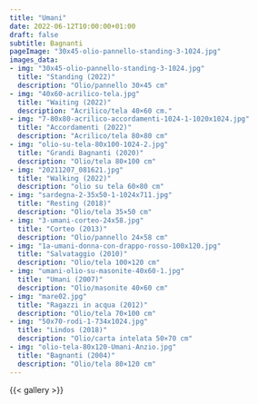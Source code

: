 ```yaml
---
title: "Umani"
date: 2022-06-12T10:00:00+01:00
draft: false
subtitle: Bagnanti
pageImage: "30x45-olio-pannello-standing-3-1024.jpg"
images_data:
- img: "30x45-olio-pannello-standing-3-1024.jpg"
  title: "Standing (2022)"
  description: "Olio/pannello 30×45 cm"
- img: "40x60-acrilico-tela.jpg"
  title: "Waiting (2022)"
  description: "Acrilico/tela 40×60 cm."
- img: "7-80x80-acrilico-accordamenti-1024-1-1020x1024.jpg"
  title: "Accordamenti (2022)"
  description: "Acrilico/tela 80×80 cm"
- img: "olio-su-tela-80x100-1024-2.jpg"
  title: "Grandi Bagnanti (2020)"
  description: "Olio/tela 80×100 cm"
- img: "20211207_081621.jpg"
  title: "Walking (2022)"
  description: "olio su tela 60×80 cm"
- img: "sardegna-2-35x50-1-1024x711.jpg"
  title: "Resting (2018)"
  description: "Olio/tela 35×50 cm"
- img: "3-umani-corteo-24x58.jpg"
  title: "Corteo (2013)"
  description: "Olio/pannello 24×58 cm"
- img: "1a-umani-donna-con-drappo-rosso-100x120.jpg"
  title: "Salvataggio (2010)"
  description: "Olio/tela 100×120 cm"
- img: "umani-olio-su-masonite-40x60-1.jpg"
  title: "Umani (2007)"
  description: "Olio/masonite 40×60 cm"
- img: "mare02.jpg"
  title: "Ragazzi in acqua (2012)"
  description: "Olio/tela 70×100 cm"
- img: "50x70-rodi-1-734x1024.jpg"
  title: "Lindos (2018)"
  description: "Olio/carta intelata 50×70 cm"
- img: "olio-tela-80x120-Umani-Anzio.jpg"
  title: "Bagnanti (2004)"
  description: "Olio/tela 80×120 cm"
---
```




{{< gallery >}} 